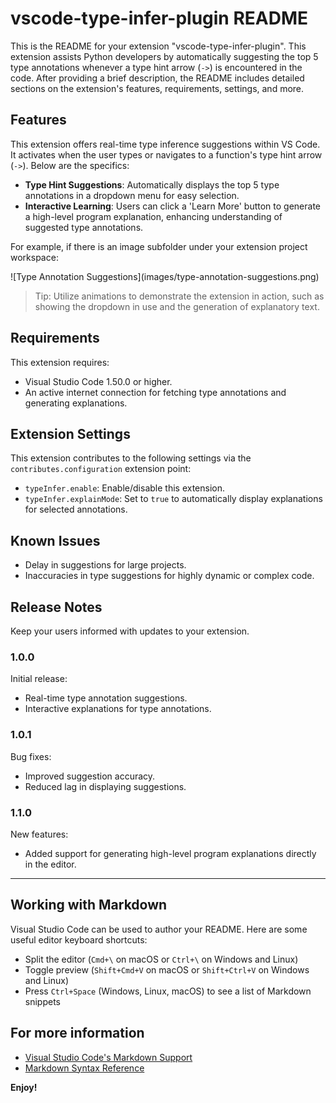# vscode-type-infer-plugin README

This is the README for your extension "vscode-type-infer-plugin". This extension assists Python developers by automatically suggesting the top 5 type annotations whenever a type hint arrow (`->`) is encountered in the code. After providing a brief description, the README includes detailed sections on the extension's features, requirements, settings, and more.

## Features

This extension offers real-time type inference suggestions within VS Code. It activates when the user types or navigates to a function's type hint arrow (`->`). Below are the specifics:

- **Type Hint Suggestions**: Automatically displays the top 5 type annotations in a dropdown menu for easy selection.
- **Interactive Learning**: Users can click a 'Learn More' button to generate a high-level program explanation, enhancing understanding of suggested type annotations.

For example, if there is an image subfolder under your extension project workspace:

\!\[Type Annotation Suggestions\]\(images/type-annotation-suggestions.png\)

> Tip: Utilize animations to demonstrate the extension in action, such as showing the dropdown in use and the generation of explanatory text.

## Requirements

This extension requires:
- Visual Studio Code 1.50.0 or higher.
- An active internet connection for fetching type annotations and generating explanations.

## Extension Settings

This extension contributes to the following settings via the `contributes.configuration` extension point:

* `typeInfer.enable`: Enable/disable this extension.
* `typeInfer.explainMode`: Set to `true` to automatically display explanations for selected annotations.

## Known Issues

- Delay in suggestions for large projects.
- Inaccuracies in type suggestions for highly dynamic or complex code.

## Release Notes

Keep your users informed with updates to your extension.

### 1.0.0

Initial release:
- Real-time type annotation suggestions.
- Interactive explanations for type annotations.

### 1.0.1

Bug fixes:
- Improved suggestion accuracy.
- Reduced lag in displaying suggestions.

### 1.1.0

New features:
- Added support for generating high-level program explanations directly in the editor.

---

## Working with Markdown

Visual Studio Code can be used to author your README. Here are some useful editor keyboard shortcuts:

* Split the editor (`Cmd+\` on macOS or `Ctrl+\` on Windows and Linux)
* Toggle preview (`Shift+Cmd+V` on macOS or `Shift+Ctrl+V` on Windows and Linux)
* Press `Ctrl+Space` (Windows, Linux, macOS) to see a list of Markdown snippets

## For more information

* [Visual Studio Code's Markdown Support](http://code.visualstudio.com/docs/languages/markdown)
* [Markdown Syntax Reference](https://help.github.com/articles/markdown-basics/)

**Enjoy!**
